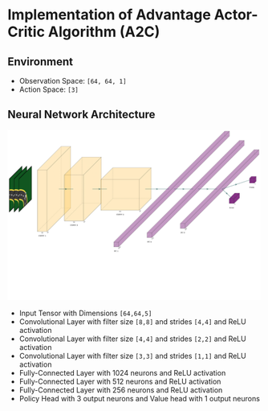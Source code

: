 # Implementation of Advantage Actor-Critic Algorithm (A2C)

## Environment

 - Observation Space: `[64, 64, 1]`
 - Action Space: `[3]`

## Neural Network Architecture
![Neural Network Architecture](docs/nn_diagram.png)

 - Input Tensor with Dimensions `[64,64,5]`
 - Convolutional Layer with filter size `[8,8]` and strides `[4,4]` and ReLU activation
 - Convolutional Layer with filter size `[4,4]` and strides `[2,2]` and ReLU activation
 - Convolutional Layer with filter size `[3,3]` and strides `[1,1]` and ReLU activation
 - Fully-Connected Layer with 1024 neurons and ReLU activation
 - Fully-Connected Layer with 512 neurons and ReLU activation
 - Fully-Connected Layer with 256 neurons and ReLU activation
 - Policy Head with 3 output neurons and Value head with 1 output neurons